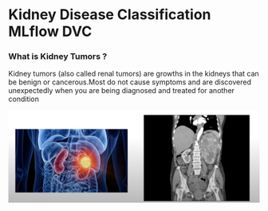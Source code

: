 # Kidney Disease Classification MLflow DVC

###  What is Kidney Tumors ?
Kidney tumors (also called renal tumors) are growths in the kidneys that can be benign or cancerous.Most do not cause symptoms and are discovered unexpectedly when you are being diagnosed and treated for another condition

![alt text](assets/image.png)